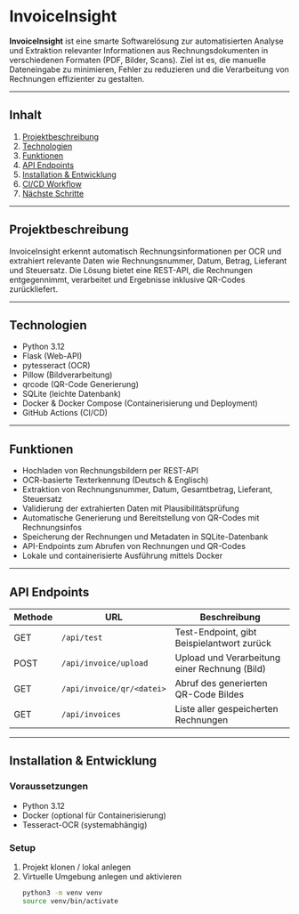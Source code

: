 # InvoiceInsight

**InvoiceInsight** ist eine smarte Softwarelösung zur automatisierten Analyse und Extraktion relevanter Informationen aus Rechnungsdokumenten in verschiedenen Formaten (PDF, Bilder, Scans). Ziel ist es, die manuelle Dateneingabe zu minimieren, Fehler zu reduzieren und die Verarbeitung von Rechnungen effizienter zu gestalten.

---

## Inhalt

1. [Projektbeschreibung](#projektbeschreibung)  
2. [Technologien](#technologien)  
3. [Funktionen](#funktionen)  
4. [API Endpoints](#api-endpoints)  
5. [Installation & Entwicklung](#installation--entwicklung)  
6. [CI/CD Workflow](#cicd-workflow)  
7. [Nächste Schritte](#nächste-schritte)

---

## Projektbeschreibung

InvoiceInsight erkennt automatisch Rechnungsinformationen per OCR und extrahiert relevante Daten wie Rechnungsnummer, Datum, Betrag, Lieferant und Steuersatz. Die Lösung bietet eine REST-API, die Rechnungen entgegennimmt, verarbeitet und Ergebnisse inklusive QR-Codes zurückliefert.

---

## Technologien

- Python 3.12  
- Flask (Web-API)  
- pytesseract (OCR)  
- Pillow (Bildverarbeitung)  
- qrcode (QR-Code Generierung)  
- SQLite (leichte Datenbank)  
- Docker & Docker Compose (Containerisierung und Deployment)  
- GitHub Actions (CI/CD)

---

## Funktionen

- Hochladen von Rechnungsbildern per REST-API  
- OCR-basierte Texterkennung (Deutsch & Englisch)  
- Extraktion von Rechnungsnummer, Datum, Gesamtbetrag, Lieferant, Steuersatz  
- Validierung der extrahierten Daten mit Plausibilitätsprüfung  
- Automatische Generierung und Bereitstellung von QR-Codes mit Rechnungsinfos  
- Speicherung der Rechnungen und Metadaten in SQLite-Datenbank  
- API-Endpoints zum Abrufen von Rechnungen und QR-Codes  
- Lokale und containerisierte Ausführung mittels Docker

---

## API Endpoints

| Methode | URL                     | Beschreibung                         |
|---------|-------------------------|------------------------------------|
| GET     | `/api/test`              | Test-Endpoint, gibt Beispielantwort zurück |
| POST    | `/api/invoice/upload`    | Upload und Verarbeitung einer Rechnung (Bild) |
| GET     | `/api/invoice/qr/<datei>` | Abruf des generierten QR-Code Bildes |
| GET     | `/api/invoices`          | Liste aller gespeicherten Rechnungen |

---

## Installation & Entwicklung

### Voraussetzungen

- Python 3.12  
- Docker (optional für Containerisierung)  
- Tesseract-OCR (systemabhängig)  

### Setup

1. Projekt klonen / lokal anlegen  
2. Virtuelle Umgebung anlegen und aktivieren  
   ```bash
   python3 -m venv venv
   source venv/bin/activate